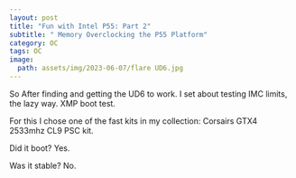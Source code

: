 ```yaml
---
layout: post
title: "Fun with Intel P55: Part 2"
subtitle: " Memory Overclocking the P55 Platform"
category: OC
tags: OC
image:
  path: assets/img/2023-06-07/flare UD6.jpg
---
```


So After finding and getting the UD6 to work. I set about testing IMC limits, the lazy way. XMP boot test.

For this I chose one of the fast kits in my collection: Corsairs GTX4 2533mhz CL9 PSC kit.

Did it boot? Yes.

Was it stable? No.

